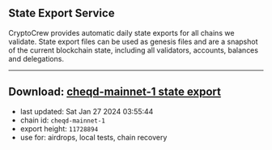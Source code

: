 ## State Export Service
CryptoCrew provides automatic daily state exports for all chains we validate. State export files can be used as genesis files and are a snapshot of the current blockchain state, including all validators, accounts, balances and delegations.

---
**Download: [cheqd-mainnet-1 state export](https://dl.ccvalidators.com/SERVICE/cheqd/cheqd-mainnet-1_export_11728894.json)**
---

- last updated: Sat Jan 27 2024 03:55:44
- chain id: `cheqd-mainnet-1`
- export height: `11728894`
- use for: airdrops, local tests, chain recovery
